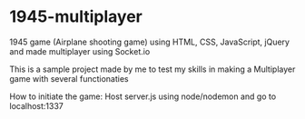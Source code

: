 # 1945-multiplayer
1945 game (Airplane shooting game) using HTML, CSS, JavaScript, jQuery and made multiplayer using Socket.io

This is a sample project made by me to test my skills in making a Multiplayer game with several functionaties

How to initiate the game:
Host server.js using node/nodemon and go to localhost:1337
